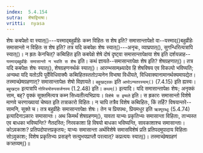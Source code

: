 ```yaml
---
index:  5.4.154
sutra:  शेषाद्विभाषा।
vritti:  nyasa
---
```


शेषः कबपेक्षो वा स्यात्()---यस्माद्बहुव्रीहेः कब्न विहितः स शेष इति? समासान्तापेक्षो वा--यस्माद्()बहुव्रीहेः समासान्तो न विहितः स शेष इति? तत्र यदि कबपेक्षः शेषः स्यात्()---अनृचः, व्याघ्रपात्(), सुगन्धिरित्यत्रापि स्यात्()। न ह्रतः केनचित्? कब्विहित इति कबपेक्षे शेषे दोषं दृष्ट्वा समासान्तापेक्षया शेष इति दर्शयन्नाह--`यस्माद्बहुव्रीहेः समासान्तो न भवति स शेषः` इति। कथं ज्ञायते--समासान्तापेक्षः शेष इति? शेषग्रहणात्()। तत्र यदि कबपेक्षः शेषः स्यात्(), शेषग्रहणनर्थकं स्यात्()। आरम्भसामथ्र्यादेव हि शेषविषय एव विकल्पो भविष्यति; अन्यथा यदि यतोऽपि पूर्वेविधिवाक्यैः कब्विहितस्ततोऽप्यनेन विभाषा विधीयते, विधिवाक्यानामानर्थक्यमापद्येत। तस्माच्छेषग्रहणात्? समासान्तापेक्षः शेषो विज्ञायते। `बहूखट्वकः` इति `आपोऽन्यतरस्याम्()` (7.4.15) इति ह्यस्वः। `बहुखट्वः` इत्यत्रापि `गोस्त्रियोरुपसर्जनस्य` (1.2.48) इति। 
`कथम्()` इत्यादि। यदि समासान्तापेक्षः शेषः; अनृक्कं साम, बह्? वृक्कं सूक्तमित्यत्र कब्न सिध्यतीत्यभिप्रायः। `विशेषे स इष्यते` इति। स ह्रकारः समासान्तो विशेषे माणवे चरणाख्यायां चेष्यत इति तत्राकारो विहितः। न चापि तत्रैव विशेष कब्विहितः, किं तर्हि? विषयान्तरे--सामनि, सूक्ते च। तत्र बहुव्रीहेः समासान्तापेक्षः शेषः। तेन च प्रियपथः, प्रियमधुर इति `ऋक्पूरब्धूः` (5.4.74) इत्यादिनाऽकारः समासान्तः। अथ किमर्थं शेषग्रहणम्(), यावता याभ्यः प्रकृतिभ्यः समासान्ता विहिताः, ताभ्यस्त एव बाधका भविष्यन्ति? नैतदस्ति; निरवकाशा हि विषयो बाधका भविष्यन्ति, सावकाशाश्च समासान्ताः। कोऽवकाशः? प्रतिपदोपात्तप्रकृतयः; याभ्यः समासान्ता अर्थविशेषे समासविशेषं प्रति प्रतिपदमुपादाय विहिताः सोऽवुकाशः; विशेष प्रकृतिभ्यः प्रसङ्गे सत्युभयप्राप्तौ परत्वात्? कप्रत्ययः स्यात्()। तस्माच्छेषग्रहणं कत्र्तव्यम्()॥
